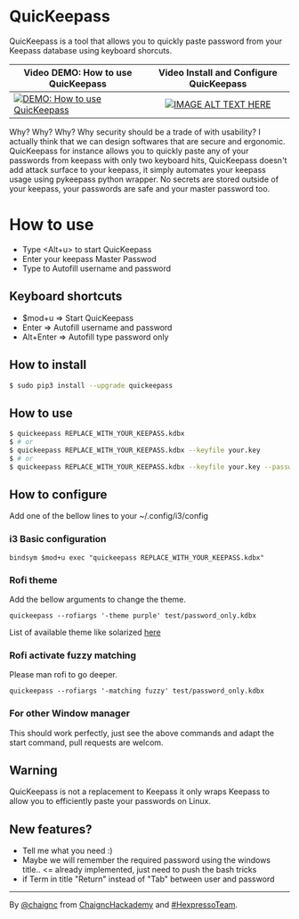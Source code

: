 # QuicKeepass
QuicKeepass is a tool that allows you to quickly paste password from your Keepass database using keyboard shorcuts.

| Video DEMO: How to use QuicKeepass | Video Install and Configure QuicKeepass |
|----------|:-------------:|
| [![ DEMO: How to use QuicKeepass](https://img.youtube.com/vi/1gRADHlXerM/0.jpg)](https://www.youtube.com/watch?v=1gRADHlXerM) | [![IMAGE ALT TEXT HERE](https://img.youtube.com/vi/R2L0lEDUhGE/0.jpg)](https://www.youtube.com/watch?v=R2L0lEDUhGE) |

Why? Why? Why? Why security should be a trade of with usability?
I actually think that we can design softwares that are secure and ergonomic.
QuicKeepass for instance allows you to quickly paste any of your passwords from keepass with only two keyboard hits,
QuicKeepass doesn't add attack surface to your keepass, it simply automates your keepass usage using pykeepass python wrapper.
No secrets are stored outside of your keepass, your passwords are safe and your master password too.

# How to use
* Type <Alt+u> to start QuicKeepass
* Enter your keepass Master Passwod
* Type <Enter> to Autofill username and password

## Keyboard shortcuts

* $mod+u      =>      Start QuicKeepass
* Enter       =>      Autofill username and password
* Alt+Enter   =>      Autofill type password only

## How to install
```sh
$ sudo pip3 install --upgrade quickeepass
```

## How to use
```bash
$ quickeepass REPLACE_WITH_YOUR_KEEPASS.kdbx
$ # or
$ quickeepass REPLACE_WITH_YOUR_KEEPASS.kdbx --keyfile your.key
$ # or
$ quickeepass REPLACE_WITH_YOUR_KEEPASS.kdbx --keyfile your.key --password
```

## How to configure

Add one of the bellow lines to your ~/.config/i3/config

### i3 Basic configuration
```
bindsym $mod+u exec "quickeepass REPLACE_WITH_YOUR_KEEPASS.kdbx"
```

### Rofi theme
Add the bellow arguments to change the theme.

```quickeepass --rofiargs '-theme purple' test/password_only.kdbx```

List of available theme like solarized [here](https://github.com/davatorium/rofi-themes/tree/master/Official%20Themes)

### Rofi activate fuzzy matching
Please man rofi to go deeper.

```quickeepass --rofiargs '-matching fuzzy' test/password_only.kdbx```

### For other Window manager

This should work perfectly, just see the above commands and adapt the start command, pull requests are welcom.


## Warning
QuicKeepass is not a replacement to Keepass it only wraps Keepass to allow you to efficiently paste your passwords on Linux.

## New features?
* Tell me what you need :)
* Maybe we will remember the required password using the windows title.. <= already implemented, just need to push the bash tricks
* if Term in title "Return" instead of "Tab" between user and password

----
By [@chaignc][] from [ChaigncHackademy][chk] and [#HexpressoTeam][hexpresso].

[chk]:  http://github.com/nongiach/ChaigncHackademy
[hexpresso]:     https://hexpresso.github.io
[@chaignc]:    https://twitter.com/chaignc
